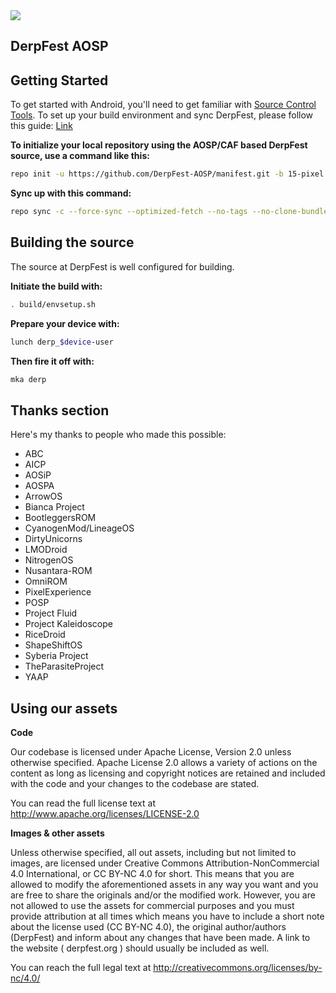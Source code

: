 <img src="https://raw.github.com/DerpFest-AOSP/manifest/15/derp.png">

DerpFest AOSP
---------------


Getting Started
---------------

To get started with Android, you'll need to get familiar with [Source Control Tools](https://source.android.com/setup/develop).
To set up your build environment and sync DerpFest, please follow this guide: [Link](https://raw.githubusercontent.com/nathanchance/android-tools/main/guides/building_aosp.txt)

**To initialize your local repository using the AOSP/CAF based DerpFest source, use a command like this:**

```bash
repo init -u https://github.com/DerpFest-AOSP/manifest.git -b 15-pixel --git-lfs
```
**Sync up with this command:**
```bash
repo sync -c --force-sync --optimized-fetch --no-tags --no-clone-bundle --prune -j$(nproc --all)
```

Building the source
---------------

The source at DerpFest is well configured for building.

**Initiate the build with:**
```bash
. build/envsetup.sh
```
**Prepare your device with:**
```bash
lunch derp_$device-user
```
**Then fire it off with:**
```bash
mka derp
```

Thanks section
---------------

Here's my thanks to people who made this possible:

* ABC
* AICP
* AOSiP
* AOSPA
* ArrowOS
* Bianca Project
* BootleggersROM
* CyanogenMod/LineageOS
* DirtyUnicorns
* LMODroid
* NitrogenOS
* Nusantara-ROM
* OmniROM
* PixelExperience
* POSP
* Project Fluid
* Project Kaleidoscope
* RiceDroid
* ShapeShiftOS
* Syberia Project
* TheParasiteProject
* YAAP

Using our assets
---------------

**Code**

Our codebase is licensed under Apache License, Version 2.0 unless otherwise specified. Apache License 2.0 allows a variety of actions on the content as long as licensing and copyright notices are retained and included with the code and your changes to the codebase are stated.

You can read the full license text at http://www.apache.org/licenses/LICENSE-2.0

**Images & other assets**

Unless otherwise specified, all out assets, including but not limited to images, are licensed under Creative Commons Attribution-NonCommercial 4.0 International, or CC BY-NC 4.0 for short. This means that you are allowed to modify the aforementioned assets in any way you want and you are free to share the originals and/or the modified work. However, you are not allowed to use the assets for commercial purposes and you must provide attribution at all times which means you have to include a short note about the license used (CC BY-NC 4.0), the original author/authors (DerpFest) and inform about any changes that have been made. A link to the website ( derpfest.org ) should usually be included as well.

You can reach the full legal text at http://creativecommons.org/licenses/by-nc/4.0/
